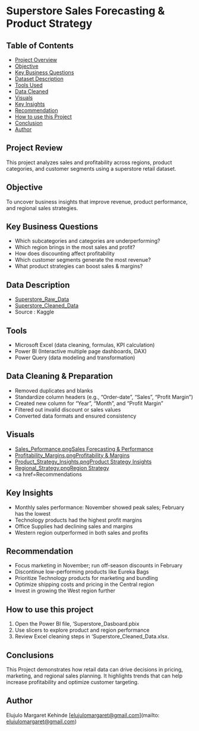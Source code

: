 # Superstore Sales Forecasting & Product Strategy

## Table of Contents

- [Project Overview](#project-overview)
- [Objective](#objective)
- [Key Business Questions](#key-business-questions)
- [Dataset Description](#dataset-description)
- [Tools Used](#tools-used)
- [Data Cleaned](#data-cleaned)
- [Visuals](#visuals)
- [Key Insights](#key-insights)
- [Recommendation](#recommendation)
- [How to use this Project](#how-to-use-this-project)
- [Conclusion](#conclusion)
- [Author](#author)

## Project Review
This project analyzes sales and profitability across regions, product categories, and customer segments using a superstore retail dataset.

## Objective
To uncover business insights that improve revenue, product performance, and regional sales strategies.

## Key Business Questions
-	Which subcategories and categories are underperforming?
-	Which region brings in the most sales and profit?
-	How does discounting affect profitability
-	Which customer segments generate the most revenue?
-	What product strategies can boost sales & margins?

## Data Description
-	<a href=https://github.com/Maggy317/Retail---Superstore-Sales-Forecasting/blob/main/>Superstore_Raw_Data</a>
- <a href=https://github.com/Maggy317/Retail---Superstore-Sales-Forecasting/blob/main/>Superstore_Cleaned_Data</a>
- Source : Kaggle
## Tools
-	Microsoft Excel (data cleaning, formulas, KPI calculation)
-	Power BI (Interactive multiple page dashboards, DAX)
-	Power Query (data modeling and transformation)

## Data Cleaning & Preparation
-	Removed duplicates and blanks
-	Standardize column headers (e.g., “Order-date”, “Sales”, “Profit Margin”)
-	Created new column for “Year”, “Month”, and “Profit Margin”
-	Filtered out invalid discount or sales values
-	Converted data formats and ensured consistency

## Visuals
-	<a href=https://github.com/Maggy317/Retail---Superstore-Sales-Forecasting/blob/main/Superstore_Dashboard.png/>Sales_Peformance.pngSales Forecasting & Performance</a>
-	<a href=https://github.com/Maggy317/Retail---Superstore-Sales-Forecasting/blob/main/Superstore_Dashboard.png/>Profitability_Margins.pngProfitability & Margins</a>
-	<a href=https://github.com/Maggy317/Retail---Superstore-Sales-Forecasting/blob/main/Superstore_Dashboard.png/>Product_Strategy_Insights.pngProduct Strategy Insights</a>
-	<a href=https://github.com/Maggy317/Retail---Superstore-Sales-Forecasting/blob/main/Superstore_Dashboard.png/>Regional_Strategy.pngRegion Strategy</a>
- <a href=Recommendations

## Key Insights
-	Monthly sales performance: November showed peak sales; February has the lowest
-	Technology products had the highest profit margins
-	Office Supplies had declining sales and margins
-	Western region outperformed in both sales and profits

## Recommendation
-	Focus marketing in November; run off-season discounts in February
-	Discontinue low-performing products like Eureka Bags
-	Prioritize Technology products for marketing and bundling
-	Optimize shipping costs and pricing in the Central region
-	Invest in growing the West region further

## How to use this project
1.	Open the Power BI file, ‘Superstore_Dasboard.pbix
2.	Use slicers to explore product and region performance
3.	Review Excel cleaning steps in ‘Superstore_Cleaned_Data.xlsx.

## Conclusions 
This Project demonstrates how retail data can drive decisions in pricing, marketing, and regional sales planning. It highlights trends that can help increase profitability and optimize customer targeting.

## Author
Elujulo Margaret Kehinde
[elujulomargaret@gmail.com](mailto: elujulomargaret@gmail.com)



